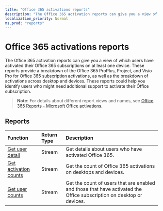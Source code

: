 ```yaml
---
title: "Office 365 activations reports"
description: "The Office 365 activation reports can give you a view of which users have activated their Office 365 subscriptions on at least one device. These reports provide a breakdown of the Office 365 ProPlus, Project, and Visio Pro for Office 365 subscription activations, as well as the breakdown of activations across desktop and devices. These reports could help you identify users who might need additional support to activate their Office subscription."
localization_priority: Normal
ms.prod: "reports"
---
```


# Office 365 activations reports

The Office 365 activation reports can give you a view of which users have activated their Office 365 subscriptions on at least one device. These reports provide a breakdown of the Office 365 ProPlus, Project, and Visio Pro for Office 365 subscription activations, as well as the breakdown of activations across desktop and devices. These reports could help you identify users who might need additional support to activate their Office subscription.

> **Note:** For details about different report views and names, see [Office 365 Reports - Microsoft Office activations](https://support.office.com/client/Office-activations-87c24ae2-82e0-4d1e-be01-c3bcc3f18c60).

## Reports
| Function                                 | Return Type | Description                              |
| :--------------------------------------- | :---------- | :--------------------------------------- |
| [Get user detail](../api/reportroot-getoffice365activationsuserdetail.md) | Stream      | Get details about users who have activated Office 365. |
| [Get activation counts](../api/reportroot-getoffice365activationcounts.md) | Stream      | Get the count of Office 365 activations on desktops and devices. |
| [Get user counts](../api/reportroot-getoffice365activationsusercounts.md) | Stream      | Get the count of users that are enabled and those that have activated the Office subscription on desktop or devices. |
